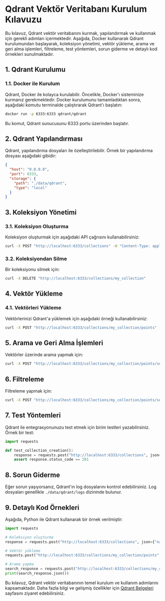 # Qdrant Vektör Veritabanı Kurulum Kılavuzu

Bu kılavuz, Qdrant vektör veritabanını kurmak, yapılandırmak ve kullanmak için gerekli adımları içermektedir. Aşağıda, Docker kullanarak Qdrant kurulumundan başlayarak, koleksiyon yönetimi, vektör yükleme, arama ve geri alma işlemleri, filtreleme, test yöntemleri, sorun giderme ve detaylı kod örnekleri sunulmaktadır.

## 1. Qdrant Kurulumu
### 1.1. Docker ile Kurulum
Qdrant, Docker ile kolayca kurulabilir. Öncelikle, Docker'ı sisteminize kurmanız gerekmektedir. Docker kurulumunu tamamladıktan sonra, aşağıdaki komutu terminalde çalıştırarak Qdrant'ı başlatın:

```bash
docker run -p 6333:6333 qdrant/qdrant
```

Bu komut, Qdrant sunucusunu 6333 portu üzerinden başlatır.

## 2. Qdrant Yapılandırması
Qdrant, yapılandırma dosyaları ile özelleştirilebilir. Örnek bir yapılandırma dosyası aşağıdaki gibidir:

```json
{
  "host": "0.0.0.0",
  "port": 6333,
  "storage": {
    "path": "./data/qdrant",
    "type": "local"
  }
}
```

## 3. Koleksiyon Yönetimi
### 3.1. Koleksiyon Oluşturma
Koleksiyon oluşturmak için aşağıdaki API çağrısını kullanabilirsiniz:

```bash
curl -X POST "http://localhost:6333/collections" -H "Content-Type: application/json" -d '{ "name": "my_collection", "vector_size": 300, "distance": "Cosine" }'
```

### 3.2. Koleksiyondan Silme
Bir koleksiyonu silmek için:

```bash
curl -X DELETE "http://localhost:6333/collections/my_collection"
```

## 4. Vektör Yükleme
### 4.1. Vektörleri Yükleme
Vektörlerinizi Qdrant'a yüklemek için aşağıdaki örneği kullanabilirsiniz:

```bash
curl -X POST "http://localhost:6333/collections/my_collection/points" -H "Content-Type: application/json" -d '{ "points": [{ "id": 1, "vector": [0.1, 0.2, 0.3], "payload": { "text": "Örnek vektör" } }] }'
```

## 5. Arama ve Geri Alma İşlemleri
Vektörler üzerinde arama yapmak için:

```bash
curl -X POST "http://localhost:6333/collections/my_collection/points/search" -H "Content-Type: application/json" -d '{ "vector": [0.1, 0.2, 0.3], "top": 5 }'
```

## 6. Filtreleme
Filtreleme yapmak için:

```bash
curl -X POST "http://localhost:6333/collections/my_collection/points/search" -H "Content-Type: application/json" -d '{ "vector": [0.1, 0.2, 0.3], "filter": { "must": [{ "key": "text", "match": "Örnek" }] }, "top": 5 }'
```

## 7. Test Yöntemleri
Qdrant ile entegrasyonunuzu test etmek için birim testleri yazabilirsiniz. Örnek bir test:

```python
import requests

def test_collection_creation():
    response = requests.post("http://localhost:6333/collections", json={"name": "test_collection", "vector_size": 300})
    assert response.status_code == 201
```

## 8. Sorun Giderme
Eğer sorun yaşıyorsanız, Qdrant'ın log dosyalarını kontrol edebilirsiniz. Log dosyaları genellikle `./data/qdrant/logs` dizininde bulunur.

## 9. Detaylı Kod Örnekleri
Aşağıda, Python ile Qdrant kullanarak bir örnek verilmiştir:

```python
import requests

# Koleksiyon oluşturma
response = requests.post("http://localhost:6333/collections", json={"name": "my_collection", "vector_size": 300})

# Vektör yükleme
requests.post("http://localhost:6333/collections/my_collection/points", json={"points": [{"id": 1, "vector": [0.1, 0.2, 0.3]}]})

# Arama yapma
search_response = requests.post("http://localhost:6333/collections/my_collection/points/search", json={"vector": [0.1, 0.2, 0.3]})
print(search_response.json())
```

Bu kılavuz, Qdrant vektör veritabanının temel kurulum ve kullanım adımlarını kapsamaktadır. Daha fazla bilgi ve gelişmiş özellikler için [Qdrant Belgeleri](https://qdrant.tech/documentation/) sayfasını ziyaret edebilirsiniz.